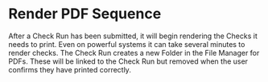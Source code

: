 # Render PDF Sequence

After a Check Run has been submitted, it will begin rendering the Checks it needs to print. Even on powerful systems it can take several minutes to render checks. The Check Run creates a new Folder in the File Manager for PDFs. These will be linked to the Check Run but removed when the user confirms they have printed correctly.
